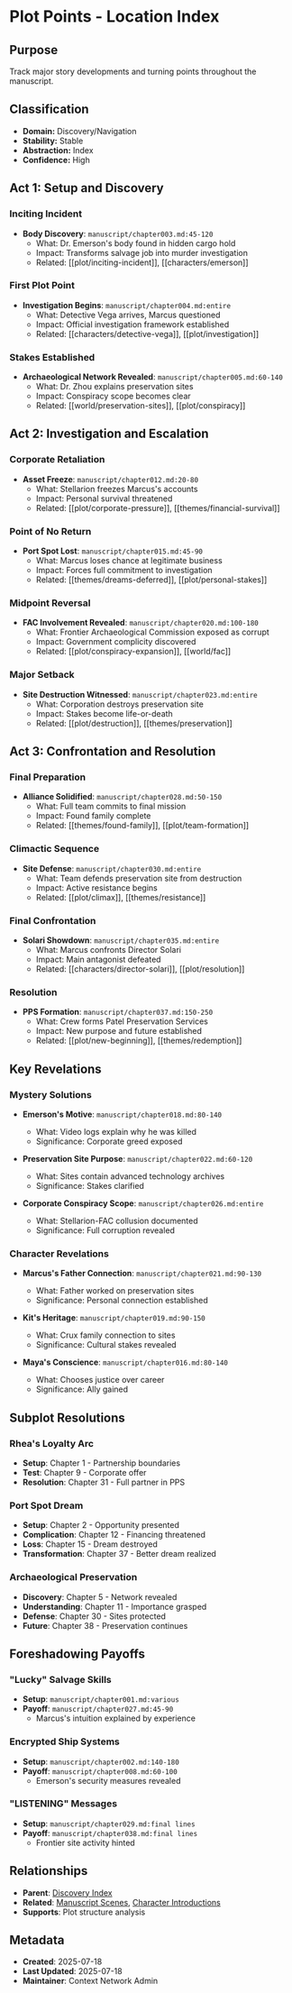 # Plot Points - Location Index

## Purpose
Track major story developments and turning points throughout the manuscript.

## Classification
- **Domain:** Discovery/Navigation
- **Stability:** Stable
- **Abstraction:** Index
- **Confidence:** High

## Act 1: Setup and Discovery

### Inciting Incident
- **Body Discovery**: `manuscript/chapter003.md:45-120`
  - What: Dr. Emerson's body found in hidden cargo hold
  - Impact: Transforms salvage job into murder investigation
  - Related: [[plot/inciting-incident]], [[characters/emerson]]

### First Plot Point
- **Investigation Begins**: `manuscript/chapter004.md:entire`
  - What: Detective Vega arrives, Marcus questioned
  - Impact: Official investigation framework established
  - Related: [[characters/detective-vega]], [[plot/investigation]]

### Stakes Established
- **Archaeological Network Revealed**: `manuscript/chapter005.md:60-140`
  - What: Dr. Zhou explains preservation sites
  - Impact: Conspiracy scope becomes clear
  - Related: [[world/preservation-sites]], [[plot/conspiracy]]

## Act 2: Investigation and Escalation

### Corporate Retaliation
- **Asset Freeze**: `manuscript/chapter012.md:20-80`
  - What: Stellarion freezes Marcus's accounts
  - Impact: Personal survival threatened
  - Related: [[plot/corporate-pressure]], [[themes/financial-survival]]

### Point of No Return
- **Port Spot Lost**: `manuscript/chapter015.md:45-90`
  - What: Marcus loses chance at legitimate business
  - Impact: Forces full commitment to investigation
  - Related: [[themes/dreams-deferred]], [[plot/personal-stakes]]

### Midpoint Reversal
- **FAC Involvement Revealed**: `manuscript/chapter020.md:100-180`
  - What: Frontier Archaeological Commission exposed as corrupt
  - Impact: Government complicity discovered
  - Related: [[plot/conspiracy-expansion]], [[world/fac]]

### Major Setback
- **Site Destruction Witnessed**: `manuscript/chapter023.md:entire`
  - What: Corporation destroys preservation site
  - Impact: Stakes become life-or-death
  - Related: [[plot/destruction]], [[themes/preservation]]

## Act 3: Confrontation and Resolution

### Final Preparation
- **Alliance Solidified**: `manuscript/chapter028.md:50-150`
  - What: Full team commits to final mission
  - Impact: Found family complete
  - Related: [[themes/found-family]], [[plot/team-formation]]

### Climactic Sequence
- **Site Defense**: `manuscript/chapter030.md:entire`
  - What: Team defends preservation site from destruction
  - Impact: Active resistance begins
  - Related: [[plot/climax]], [[themes/resistance]]

### Final Confrontation
- **Solari Showdown**: `manuscript/chapter035.md:entire`
  - What: Marcus confronts Director Solari
  - Impact: Main antagonist defeated
  - Related: [[characters/director-solari]], [[plot/resolution]]

### Resolution
- **PPS Formation**: `manuscript/chapter037.md:150-250`
  - What: Crew forms Patel Preservation Services
  - Impact: New purpose and future established
  - Related: [[plot/new-beginning]], [[themes/redemption]]

## Key Revelations

### Mystery Solutions
- **Emerson's Motive**: `manuscript/chapter018.md:80-140`
  - What: Video logs explain why he was killed
  - Significance: Corporate greed exposed

- **Preservation Site Purpose**: `manuscript/chapter022.md:60-120`
  - What: Sites contain advanced technology archives
  - Significance: Stakes clarified

- **Corporate Conspiracy Scope**: `manuscript/chapter026.md:entire`
  - What: Stellarion-FAC collusion documented
  - Significance: Full corruption revealed

### Character Revelations
- **Marcus's Father Connection**: `manuscript/chapter021.md:90-130`
  - What: Father worked on preservation sites
  - Significance: Personal connection established

- **Kit's Heritage**: `manuscript/chapter019.md:90-150`
  - What: Crux family connection to sites
  - Significance: Cultural stakes revealed

- **Maya's Conscience**: `manuscript/chapter016.md:80-140`
  - What: Chooses justice over career
  - Significance: Ally gained

## Subplot Resolutions

### Rhea's Loyalty Arc
- **Setup**: Chapter 1 - Partnership boundaries
- **Test**: Chapter 9 - Corporate offer
- **Resolution**: Chapter 31 - Full partner in PPS

### Port Spot Dream
- **Setup**: Chapter 2 - Opportunity presented
- **Complication**: Chapter 12 - Financing threatened
- **Loss**: Chapter 15 - Dream destroyed
- **Transformation**: Chapter 37 - Better dream realized

### Archaeological Preservation
- **Discovery**: Chapter 5 - Network revealed
- **Understanding**: Chapter 11 - Importance grasped
- **Defense**: Chapter 30 - Sites protected
- **Future**: Chapter 38 - Preservation continues

## Foreshadowing Payoffs

### "Lucky" Salvage Skills
- **Setup**: `manuscript/chapter001.md:various`
- **Payoff**: `manuscript/chapter027.md:45-90`
  - Marcus's intuition explained by experience

### Encrypted Ship Systems
- **Setup**: `manuscript/chapter002.md:140-180`
- **Payoff**: `manuscript/chapter008.md:60-100`
  - Emerson's security measures revealed

### "LISTENING" Messages
- **Setup**: `manuscript/chapter029.md:final lines`
- **Payoff**: `manuscript/chapter038.md:final lines`
  - Frontier site activity hinted

## Relationships
- **Parent**: [Discovery Index](../index.md)
- **Related**: [Manuscript Scenes](manuscript-scenes.md), [Character Introductions](character-introductions.md)
- **Supports**: Plot structure analysis

## Metadata
- **Created**: 2025-07-18
- **Last Updated**: 2025-07-18
- **Maintainer**: Context Network Admin